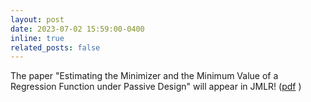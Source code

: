 ```yaml
---
layout: post
date: 2023-07-02 15:59:00-0400
inline: true
related_posts: false
---
```


The paper "Estimating the Minimizer and the Minimum Value of a Regression Function under Passive Design" will appear in JMLR! ([pdf](https://arxiv.org/pdf/2211.16457.pdf) )
